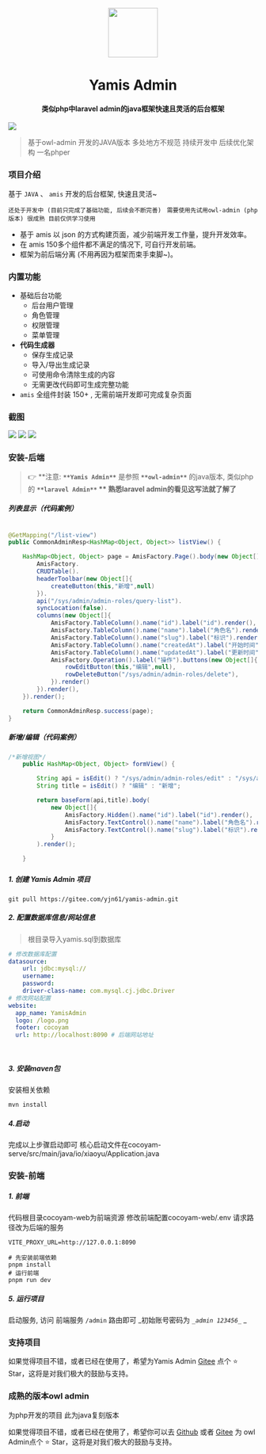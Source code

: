 <div align="center">
    <br/>
    <img style="width: 100px;height: 100px" src="https://gitee.com/yjn61/yamis-image/blob/master/logo.png" alt="" />
    <h1 align="center">
        Yamis Admin
    </h1>
    <h4 align="center">
        类似php中laravel admin的java框架快速且灵活的后台框架
    </h4> 

</div>

![](http://106.52.14.176/home.png)
>  基于owl-admin 开发的JAVA版本  多处地方不规范 持续开发中 后续优化架构  一名phper

### 项目介绍

基于 `JAVA` 、 `amis` 开发的后台框架, 快速且灵活~

`还处于开发中 (目前只完成了基础功能, 后续会不断完善) `
`需要使用先试用owl-admin (php版本) 很成熟 目前仅供学习使用`

- 基于 amis 以 json 的方式构建页面，减少前端开发工作量，提升开发效率。
- 在 amis 150多个组件都不满足的情况下, 可自行开发前端。
- 框架为前后端分离 (不用再因为框架而束手束脚~)。


### 内置功能

- 基础后台功能
  - 后台用户管理
  - 角色管理
  - 权限管理
  - 菜单管理
- **代码生成器**
  - 保存生成记录
  - 导入/导出生成记录
  - 可使用命令清除生成的内容
  - 无需更改代码即可生成完整功能
- `amis` 全组件封装 150+ , 无需前端开发即可完成复杂页面


### 截图

![](http://106.52.14.176/home.png)
![](http://106.52.14.176/login.png)
![](http://106.52.14.176/menus.png)

### 安装-后端

> 👉 **注意: **`**Yamis Admin**`** 是参照 **`**owl-admin**`** 的java版本, 类似php的 **`**laravel Admin**`
> **      熟悉laravel admin的看见这写法就了解了**

##### 列表显示（代码案例）
```java

@GetMapping("/list-view")
public CommonAdminResp<HashMap<Object, Object>> listView() {

    HashMap<Object, Object> page = AmisFactory.Page().body(new Object[]{
        AmisFactory.
        CRUDTable().
        headerToolbar(new Object[]{
            createButton(this,"新增",null)
        }).
        api("/sys/admin/admin-roles/query-list").
        syncLocation(false).
        columns(new Object[]{
            AmisFactory.TableColumn().name("id").label("id").render(),
            AmisFactory.TableColumn().name("name").label("角色名").render(),
            AmisFactory.TableColumn().name("slug").label("标识").render(),
            AmisFactory.TableColumn().name("createdAt").label("开始时间").render(),
            AmisFactory.TableColumn().name("updatedAt").label("更新时间").render(),
            AmisFactory.Operation().label("操作").buttons(new Object[]{
                rowEditButton(this,"编辑",null),
                rowDeleteButton("/sys/admin/admin-roles/delete"),
            }).render()
        }).render(),
    }).render();

    return CommonAdminResp.success(page);
}
```
##### 新增/编辑（代码案例）
```java
/*新增视图*/
    public HashMap<Object, Object> formView() {

        String api = isEdit() ? "/sys/admin/admin-roles/edit" : "/sys/admin/admin-roles/add";
        String title = isEdit() ? "编辑" : "新增";

        return baseForm(api,title).body(
            new Object[]{
                AmisFactory.Hidden().name("id").label("id").render(),
                AmisFactory.TextControl().name("name").label("角色名").render(),
                AmisFactory.TextControl().name("slug").label("标识").render(),
            }
        ).render();

    }
```
##### 
##### 
##### 1. 创建 Yamis Admin 项目
```shell
git pull https://gitee.com/yjn61/yamis-admin.git
```

##### 2. 配置数据库信息/网站信息

> 根目录导入yamis.sql到数据库


```yaml
# 修改数据库配置
datasource:
    url: jdbc:mysql://
    username:
    password:
    driver-class-name: com.mysql.cj.jdbc.Driver
# 修改网站配置    
website:
  app_name: YamisAdmin
  logo: /logo.png
  footer: cocoyam
  url: http://localhost:8090 # 后端网站地址

    
```

##### 3. 安装maven包
安装相关依赖
```shell
mvn install
```

##### 4.启动
完成以上步骤启动即可
核心启动文件在cocoyam-serve/src/main/java/io/xiaoyu/Application.java

### 安装-前端

##### 1. 前端
代码根目录cocoyam-web为前端资源
修改前端配置cocoyam-web/.env
请求路径改为后端的服务
```shell
VITE_PROXY_URL=http://127.0.0.1:8090
```

```shell
# 先安装前端依赖
pnpm install
# 运行前端
pnpm run dev
```

##### 5. 运行项目
启动服务, 访问 前端服务 `/admin` 路由即可
_初始账号密码为 _`_admin 123456_`_ _

### 支持项目
如果觉得项目不错，或者已经在使用了，希望为Yamis Admin [Gitee](https://gitee.com/yjn61/yamis-admin.git) 点个 ⭐ Star，这将是对我们极大的鼓励与支持。

### 成熟的版本owl admin
为php开发的项目 此为java复刻版本

如果觉得项目不错，或者已经在使用了，希望你可以去 [Github](https://github.com/Slowlyo/owl-admin)
或者 [Gitee](https://gitee.com/slowlyo/owl-admin) 为 owl Admin点个 ⭐ Star，这将是对我们极大的鼓励与支持。


